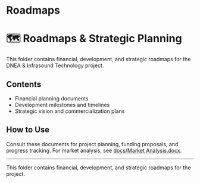 # Roadmaps

# 🗺️ Roadmaps & Strategic Planning

This folder contains financial, development, and strategic roadmaps for the DNEA & Infrasound Technology project.

## Contents

- Financial planning documents
- Development milestones and timelines
- Strategic vision and commercialization plans

## How to Use

Consult these documents for project planning, funding proposals, and progress tracking. For market analysis, see [docs/Market Analysis.docx](../docs/Market%20Analysis.docx).

---
This folder contains financial, development, and strategic roadmaps for the project.

